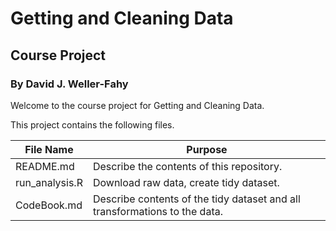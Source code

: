 # Getting and Cleaning Data

## Course Project

### By David J. Weller-Fahy

Welcome to the course project for Getting and Cleaning Data.

This project contains the following files.

| File Name      | Purpose                                                                    |
| ---------      | -------                                                                    |
| README.md      | Describe the contents of this repository.                                  |
| run_analysis.R | Download raw data, create tidy dataset.                                    |
| CodeBook.md    | Describe contents of the tidy dataset and all transformations to the data. |
